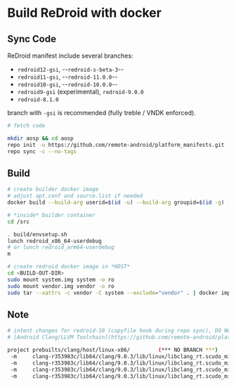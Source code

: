 # Build ReDroid with docker

## Sync Code
ReDroid manifest include several branches:
- `redroid12-gsi`, --`redroid-s-beta-3`--
- `redroid11-gsi`, --`redroid-11.0.0`--
- `redroid10-gsi`, --`redroid-10.0.0`--
- `redroid9-gsi` (experimental), `redroid-9.0.0`
- `redroid-8.1.0`

branch with `-gsi` is recommended (fully treble / VNDK  enforced).

```bash
# fetch code

mkdir aosp && cd aosp
repo init -u https://github.com/remote-android/platform_manifests.git -b <BRANCH> --depth=1
repo sync -c --no-tags
```

## Build
```bash
# create builder docker image
# adjust apt.conf and source.list if needed
docker build --build-arg userid=$(id -u) --build-arg groupid=$(id -g) --build-arg username=$(id -un) -t android-build-trusty .

# *inside* builder container
cd /src

. build/envsetup.sh
lunch redroid_x86_64-userdebug
# or lunch redroid_arm64-userdebug
m

# create redroid docker image in *HOST*
cd <BUILD-OUT-DIR>
sudo mount system.img system -o ro
sudo mount vendor.img vendor -o ro
sudo tar --xattrs -c vendor -C system --exclude="vendor" . | docker import -c 'ENTRYPOINT ["/init", "qemu=1", "androidboot.hardware=redroid"]' - redroid
```

## Note
```bash
# intent changes for redroid-10 (copyfile hook during repo sync), DO NOT PANIC
# [Android Clang/LLVM Toolchain](https://github.com/remote-android/platform_manifests/tree/llvm-toolchain-redroid-10.0.0)

project prebuilts/clang/host/linux-x86/         (*** NO BRANCH ***)
 -m     clang-r353983c/lib64/clang/9.0.3/lib/linux/libclang_rt.scudo_minimal-aarch64-android.a
 -m     clang-r353983c/lib64/clang/9.0.3/lib/linux/libclang_rt.scudo_minimal-arm-android.a
 -m     clang-r353983c/lib64/clang/9.0.3/lib/linux/libclang_rt.scudo_minimal-i686-android.a
 -m     clang-r353983c/lib64/clang/9.0.3/lib/linux/libclang_rt.scudo_minimal-x86_64-android.a
```

